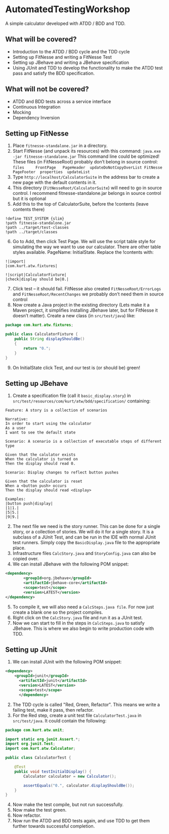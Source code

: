 AutomatedTestingWorkshop
========================

A simple calculator developed with ATDD / BDD and TDD.

## What will be covered? ##

- Introduction to the ATDD / BDD cycle and the TDD cycle
- Setting up FitNesse and writing a FitNesse Test
- Setting up JBehave and writing a JBehave specification
- Using JUnit and TDD to develop the functionality to make the ATDD test pass and satisfy the BDD specification.

## What will not be covered? ##

- ATDD and BDD tests across a service interface
- Continuous Integration
- Mocking
- Dependency Inversion

## Setting up FitNesse ##

1. Place  `fitnesse-standalone.jar` in a directory.
2. Start FitNesse (and unpack its resources) with this command: `java.exe -jar fitnesse-standalone.jar` This command line could be optimized! These files (in FitNesseRoot) probably don’t belong in source control: `files     FrontPage   PageHeader  updateDoNotCopyOverList FitNesse  PageFooter  properties  updateList`
3. Type `http://localhost/CalculatorSuite` in the address bar to create a new page with the default contents in it.
4. This directory (`FitNesseRoot/CalculatorSuite`) will need to go in source control. I recommend fitnesse-standalone.jar belongs in source control but it is optional
5. Add this to the top of CalculatorSuite, before the !contents (leave contents there)
```
!define TEST_SYSTEM {slim}
!path fitnesse-standalone.jar
!path ../target/test-classes
!path ../target/classes
```

6. Go to Add, then click Test Page. We will use the script table style for simulating the way we want to use our calculator. There are other table styles available. PageName: InitialState. Replace the !contents with:
```
!|import|
|com.kurt.atw.fixtures|
```
```
!|script|CalculatorFixture|
|check|display should be|0.|
```

7. Click test – it should fail. FitNesse also created `FitNesseRoot/ErrorLogs` and `FitNesseRoot/RecentChanges` we probably don’t need them in source control
8. Now create a Java project in the existing directory (Lets make it a Maven project, it simplifies installing JBehave later, but for FitNesse it doesn’t matter). Create a new class (in `src/test/java`) like:

```java
package com.kurt.atw.fixtures;

public class CalculatorFixture {
	public String displayShouldBe()
	{
		return "0.";
	}
}
```
9. On InitialState click Test, and our test is (or should be) green!

## Setting up JBehave ##

1. Create a specification file (call it `basic_display.story`) in `src/test/resources/com/kurt/atw/bdd/specification/` containing:

```cucumber
Feature: A story is a collection of scenarios

Narrative:
In order to start using the calculator
As a user
I want to see the default state

Scenario: A scenario is a collection of executable steps of different type

Given that the calulator exists
When the calculator is turned on
Then the display should read 0.

Scenario: Display changes to reflect button pushes

Given that the calculator is reset
When a <button push> occurs
Then the display should read <display>

Examples:
|button push|display|
|1|1.|
|5|5.|
|9|9.|
```
2. The next file we need is the story runner. This can be done for a single story, or a collection of stories. We will do it for a single story. It is a subclass of a JUnit Test, and can be run in the IDE with normal JUnit test runners. Simply copy the `BasicDisplay.java` file to the appropriate place.
3. Infrastructure files `CalcStory.java` and `StoryConfig.java` can also be copied over.
4. We can install JBehave with the following POM snippet:

```xml
<dependency>
  		<groupId>org.jbehave</groupId>
  		<artifactId>jbehave-core</artifactId>
  		<scope>test</scope>
		<version>LATEST</version>
</dependency>
```
5. To compile it, we will also need a `CalcSteps.java file`. For now just create a blank one so the project compiles.
6. Right click on the `CalcStory.java` file and run it as a JUnit test.
7. Now we can start to fill in the steps in `CalcSteps.java` to satisfy JBehave. This is where we also begin to write production code with TDD.

## Setting up JUnit ##

1. We can install JUnit with the following POM snippet:

```xml
<dependency>
  	<groupId>junit</groupId>
      <artifactId>junit</artifactId>
      <version>LATEST</version>
      <scope>test</scope>
	  </dependency>
```
2. The TDD cycle is called "Red, Green, Refactor". This means we write a failing test, make it pass, then refactor.
3. For the Red step, create a unit test file `CalculatorTest.java` in `src/test/java`. It could contain the following:

```java
package com.kurt.atw.unit;

import static org.junit.Assert.*;
import org.junit.Test;
import com.kurt.atw.Calculator;

public class CalculatorTest {

	@Test
	public void testInitialDisplay() {
		Calculator calculator = new Calculator();

		assertEquals("0.", calculator.displayShouldBe());
	}
}
```
4. Now make the test compile, but not run successfully.
5. Now make the test green.
6. Now refactor.
7. Now run the ATDD and BDD tests again, and use TDD to get them further towards successful completion.


